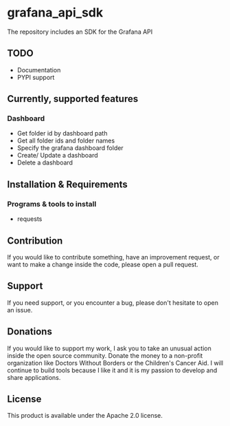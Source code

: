 # grafana_api_sdk
The repository includes an SDK for the Grafana API

## TODO
- Documentation
- PYPI support

## Currently, supported features

### Dashboard
- Get folder id by dashboard path
- Get all folder ids and folder names 
- Specify the grafana dashboard folder
- Create/ Update a dashboard 
- Delete a dashboard

## Installation & Requirements

### Programs & tools to install

- requests

## Contribution
If you would like to contribute something, have an improvement request, or want to make a change inside the code, please open a pull request.

## Support
If you need support, or you encounter a bug, please don't hesitate to open an issue.

## Donations
If you would like to support my work, I ask you to take an unusual action inside the open source community. Donate the money to a non-profit organization like Doctors Without Borders or the Children's Cancer Aid. I will continue to build tools because I like it and it is my passion to develop and share applications.

## License
This product is available under the Apache 2.0 license.